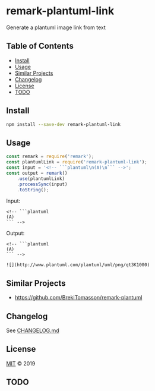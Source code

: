 # remark-plantuml-link

Generate a plantuml image link from text

## Table of Contents

-   [Install](#install)
-   [Usage](#usage)
-   [Similar Projects](#similar-projects)
-   [Changelog](#changelog)
-   [License](#license)
-   [TODO](#todo)

## Install

```sh
npm install --save-dev remark-plantuml-link
```

## Usage

````javascript
const remark = require('remark');
const plantumlLink = require('remark-plantuml-link');
const input = '<!-- ```plantuml\n(A)\n``` -->';
const output = remark()
    .use(plantumlLink)
    .processSync(input)
    .toString();
````

Input:

    <!-- ```plantuml
    (A)
    ``` -->

Output:

    <!-- ```plantuml
    (A)
    ``` -->

    ![](http://www.plantuml.com/plantuml/uml/png/qt3K1000)

## Similar Projects

-   <https://github.com/BrekiTomasson/remark-plantuml>

## Changelog

See [CHANGELOG.md](CHANGELOG.md)

## License

[MIT](LICENSE) © 2019

## TODO

